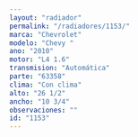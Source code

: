 ```yaml
---
layout: "radiador"
permalink: "/radiadores/1153/"
marca: "Chevrolet"
modelo: "Chevy "
ano: "2010"
motor: "L4 1.6"
transmision: "Automática"
parte: "63358"
clima: "Con clima"
alto: "26 1/2"
ancho: "10 3/4"
observaciones: ""
id: "1153"
---
```


